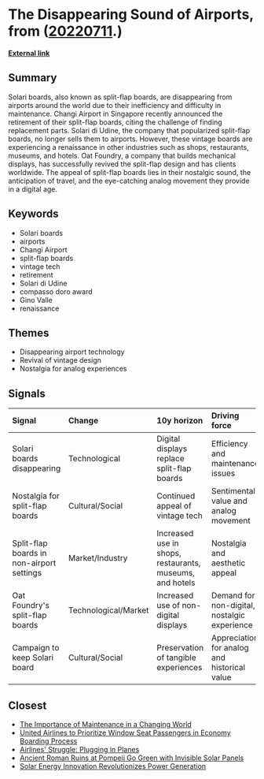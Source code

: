 # __The Disappearing Sound of Airports__, from ([20220711](https://kghosh.substack.com/p/20220711).)

__[External link](https://www.bbc.com/news/world-asia-51470599)__



## Summary

Solari boards, also known as split-flap boards, are disappearing from airports around the world due to their inefficiency and difficulty in maintenance. Changi Airport in Singapore recently announced the retirement of their split-flap boards, citing the challenge of finding replacement parts. Solari di Udine, the company that popularized split-flap boards, no longer sells them to airports. However, these vintage boards are experiencing a renaissance in other industries such as shops, restaurants, museums, and hotels. Oat Foundry, a company that builds mechanical displays, has successfully revived the split-flap design and has clients worldwide. The appeal of split-flap boards lies in their nostalgic sound, the anticipation of travel, and the eye-catching analog movement they provide in a digital age.

## Keywords

* Solari boards
* airports
* Changi Airport
* split-flap boards
* vintage tech
* retirement
* Solari di Udine
* compasso doro award
* Gino Valle
* renaissance

## Themes

* Disappearing airport technology
* Revival of vintage design
* Nostalgia for analog experiences

## Signals

| Signal                                    | Change               | 10y horizon                                              | Driving force                                |
|:------------------------------------------|:---------------------|:---------------------------------------------------------|:---------------------------------------------|
| Solari boards disappearing                | Technological        | Digital displays replace split-flap boards               | Efficiency and maintenance issues            |
| Nostalgia for split-flap boards           | Cultural/Social      | Continued appeal of vintage tech                         | Sentimental value and analog movement        |
| Split-flap boards in non-airport settings | Market/Industry      | Increased use in shops, restaurants, museums, and hotels | Nostalgia and aesthetic appeal               |
| Oat Foundry's split-flap boards           | Technological/Market | Increased use of non-digital displays                    | Demand for non-digital, nostalgic experience |
| Campaign to keep Solari board             | Cultural/Social      | Preservation of tangible experiences                     | Appreciation for analog and historical value |

## Closest

* [The Importance of Maintenance in a Changing World](027558bc932f10b574b0608c17e61026)
* [United Airlines to Prioritize Window Seat Passengers in Economy Boarding Process](2978134725e2d7543f50469f53a5ca3d)
* [Airlines' Struggle: Plugging in Planes](00931247998b35b40d513cfa65a11571)
* [Ancient Roman Ruins at Pompeii Go Green with Invisible Solar Panels](417d54f0e3fadd969f3f7fac0a03c99f)
* [Solar Energy Innovation Revolutionizes Power Generation](121994a09192673002c6987ca6b78f77)